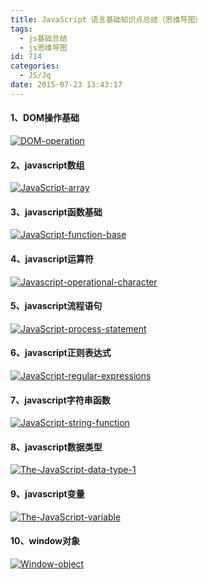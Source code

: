 ```yaml
---
title: JavaScript 语言基础知识点总结（思维导图）
tags:
  - js基础总结
  - js思维导图
id: 714
categories:
  - JS/Jq
date: 2015-07-23 13:43:17
---
```


#### 1、DOM操作基础

[![DOM-operation](http://www.npm8.com/wp-content/uploads/2015/07/DOM-operation-493x1000.gif)](http://www.npm8.com/wp-content/uploads/2015/07/DOM-operation.gif)

####  2、javascript数组

[![JavaScript-array](http://www.npm8.com/wp-content/uploads/2015/07/JavaScript-array-576x1000.gif)](http://www.npm8.com/wp-content/uploads/2015/07/JavaScript-array.gif)

####  3、javascript函数基础

[![JavaScript-function-base](http://www.npm8.com/wp-content/uploads/2015/07/JavaScript-function-base-568x1000.gif)](http://www.npm8.com/wp-content/uploads/2015/07/JavaScript-function-base.gif)

####  4、javascript运算符

[![Javascript-operational-character](http://www.npm8.com/wp-content/uploads/2015/07/Javascript-operational-character-232x1000.gif)](http://www.npm8.com/wp-content/uploads/2015/07/Javascript-operational-character.gif)

####  5、javascript流程语句

[![JavaScript-process-statement](http://www.npm8.com/wp-content/uploads/2015/07/JavaScript-process-statement-407x1000.gif)](http://www.npm8.com/wp-content/uploads/2015/07/JavaScript-process-statement.gif)

#### 6、javascript正则表达式

[![JavaScript-regular-expressions](http://www.npm8.com/wp-content/uploads/2015/07/JavaScript-regular-expressions-413x1000.gif)](http://www.npm8.com/wp-content/uploads/2015/07/JavaScript-regular-expressions.gif)

#### 7、javascript字符串函数

[![JavaScript-string-function](http://www.npm8.com/wp-content/uploads/2015/07/JavaScript-string-function-427x1000.gif)](http://www.npm8.com/wp-content/uploads/2015/07/JavaScript-string-function.gif)

#### 8、javascript数据类型

[![The-JavaScript-data-type-1](http://www.npm8.com/wp-content/uploads/2015/07/The-JavaScript-data-type-1-310x1000.gif)](http://www.npm8.com/wp-content/uploads/2015/07/The-JavaScript-data-type-1.gif)

####  9、javascript变量

[![The-JavaScript-variable](http://www.npm8.com/wp-content/uploads/2015/07/The-JavaScript-variable-601x1000.gif)](http://www.npm8.com/wp-content/uploads/2015/07/The-JavaScript-variable.gif)

####  10、window对象

[![Window-object](http://www.npm8.com/wp-content/uploads/2015/07/Window-object-231x1000.gif)](http://www.npm8.com/wp-content/uploads/2015/07/Window-object.gif)